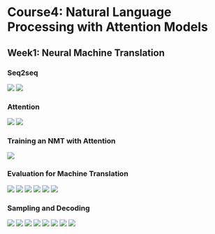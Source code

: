 # Course4: Natural Language Processing with Attention Models
## Week1: Neural Machine Translation
### Seq2seq
![](Figures/Week1/Seq2seq.png)
![](Figures/Week1/Attention.png)
### Attention
![](Figures/Week1/Attention.png)
![](Figures/Week1/Flexible_attention.png)
### Training an NMT with Attention
![](Figures/Week1/NMT.png)
### Evaluation for Machine Translation
![](Figures/Week1/Bleu.png)
![](Figures/Week1/Bleu_score.png)
![](Figures/Week1/Bleu_problem.png)
![](Figures/Week1/Rouge_recall.png)
![](Figures/Week1/Rouge_precision.png)
![](Figures/Week1/Rouge_problem.png)
### Sampling and Decoding
![](Figures/Week1/Greedy_decoding.png)
![](Figures/Week1/Random_sampling.png)
![](Figures/Week1/Temperature.png)
![](Figures/Week1/Beam_search.png)
![](Figures/Week1/Beam_search_ex.png)
![](Figures/Week1/Beam_search_problem.png)
![](Figures/Week1/MBR.png)
![](Figures/Week1/MBR_ex.png)
